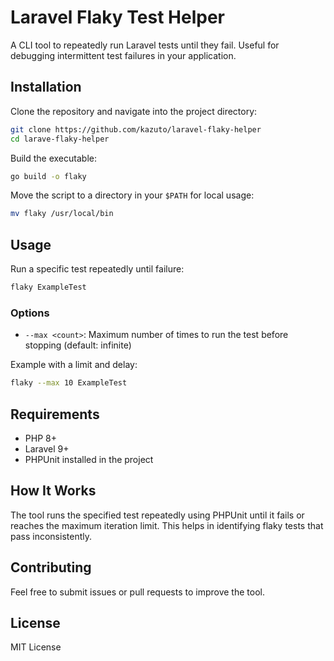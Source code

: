 # Laravel Flaky Test Helper

A CLI tool to repeatedly run Laravel tests until they fail. Useful for debugging intermittent test failures in your application.

## Installation

Clone the repository and navigate into the project directory:

```sh
git clone https://github.com/kazuto/laravel-flaky-helper
cd larave-flaky-helper
```

Build the executable:

```sh
go build -o flaky
```

Move the script to a directory in your `$PATH` for local usage:

```sh
mv flaky /usr/local/bin
```

## Usage

Run a specific test repeatedly until failure:

```sh
flaky ExampleTest
```

### Options

- `--max <count>`: Maximum number of times to run the test before stopping (default: infinite)

Example with a limit and delay:

```sh
flaky --max 10 ExampleTest
```

## Requirements

- PHP 8+
- Laravel 9+
- PHPUnit installed in the project

## How It Works

The tool runs the specified test repeatedly using PHPUnit until it fails or reaches the maximum iteration limit. This helps in identifying flaky tests that pass inconsistently.

## Contributing

Feel free to submit issues or pull requests to improve the tool.

## License

MIT License
